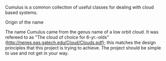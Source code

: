 Cumulus is a common collection of useful classes for dealing with cloud based systems.

Origin of the name

The name Cumulus came from the genus name of a low orbit cloud.  It was refereed to as "The cloud of choice for 6-yr.-olds" (http://nenes.eas.gatech.edu/Cloud/Clouds.pdf); this matches the design principles that this project is trying to achieve.  The project should be simple to use and not get in your way.